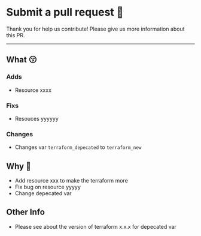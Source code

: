 # Submit a pull request :rocket:

Thank you for help us contribute! Please give us more information about this PR.

---
## What :kissing:
### Adds
- Resource xxxx

### Fixs
- Resouces yyyyyy

### Changes
- Changes var `terraform_depecated` to `terraform_new`


## Why :pleading_face:
- Add resource xxx to make the terraform more 
- Fix bug on resource yyyyy
- Change depecated var


## Other Info
- Please see about the version of terraform x.x.x for depecated var
